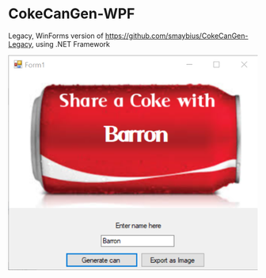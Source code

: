 # CokeCanGen-WPF
 Legacy, WinForms version of https://github.com/smaybius/CokeCanGen-Legacy, using .NET Framework

![example](Screenshot-2021-01-30-120251.png)